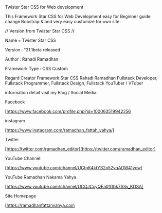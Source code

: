 Twister Star CSS for Web development

This Framework Star CSS for Web Development easy for Beginner guide change Boostrap & and very easy customize for own site.


// Version from Twister Star CSS //

Name = Twister Star CSS


Version : "21.1beta released


Author : Rahadi Ramadhan


Framework Type : CSS Custom 


Regard Creator Framework Star CSS Rahadi Ramadhan Fullstack Developer, Fullstack Programmer, Fullstack Design, Fullstack YouTuber / VTuber

information detail visit my Blog / Social Media

Facebook

[https://www.facebook.com/profile.php?id=100063519942256

instagram

[https://www.instagram.com/ramadhan_fattah_yahya/]

Twitter

[https://twitter.com/ramadhan_editor](https://twitter.com/ramadhan_editor)

YouTube Channel

[https://www.youtube.com/channel/UCtpK4ktYS2o52vqADW41ycw]

YouTube Ramadhan Nakama Yahya

[https://www.youtube.com/channel/UCQJCcyQEa0fGbk7SSv_KDSA]

Site Homepage

[https://ramadhanfattahyahya.com
